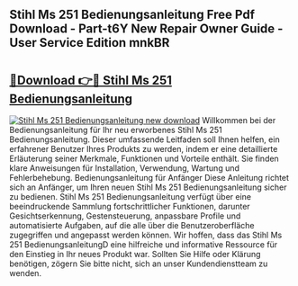 ## Stihl Ms 251 Bedienungsanleitung Free Pdf Download - Part-t6Y New Repair Owner Guide - User Service Edition mnkBR

# <h2><a href="http://df3z368.blite.top/?on=Stihl+Ms+251+Bedienungsanleitung">🔗Download 👉🔴 Stihl Ms 251 Bedienungsanleitung</a></h2>

[![Stihl Ms 251 Bedienungsanleitung new download](https://i.imgur.com/lujVjoI.png)](http://df3z368.blite.top/?on=Stihl+Ms+251+Bedienungsanleitung)
Willkommen bei der Bedienungsanleitung für Ihr neu erworbenes Stihl Ms 251 Bedienungsanleitung. Dieser umfassende Leitfaden soll Ihnen helfen, ein erfahrener Benutzer Ihres Produkts zu werden, indem er eine detaillierte Erläuterung seiner Merkmale, Funktionen und Vorteile enthält. Sie finden klare Anweisungen für Installation, Verwendung, Wartung und Fehlerbehebung. Bedienungsanleitung für Anfänger Diese Anleitung richtet sich an Anfänger, um Ihren neuen Stihl Ms 251 Bedienungsanleitung sicher zu bedienen. Stihl Ms 251 Bedienungsanleitung verfügt über eine beeindruckende Sammlung fortschrittlicher Funktionen, darunter Gesichtserkennung, Gestensteuerung, anpassbare Profile und automatisierte Aufgaben, auf die alle über die Benutzeroberfläche zugegriffen und angepasst werden können. Wir hoffen, dass das Stihl Ms 251 BedienungsanleitungD eine hilfreiche und informative Ressource für den Einstieg in Ihr neues Produkt war. Sollten Sie Hilfe oder Klärung benötigen, zögern Sie bitte nicht, sich an unser Kundendienstteam zu wenden.
